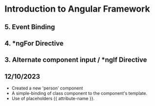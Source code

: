 # Introduction to Angular Framework

## 5. Event Binding 


## 4. *ngFor Directive


## 3. Alternate component input / *ngIf Directive





## 12/10/2023

- Created a new 'person' component
- A simple-binding of class component to the component's template.
- Use of placeholders {{ attribute-name }}.
